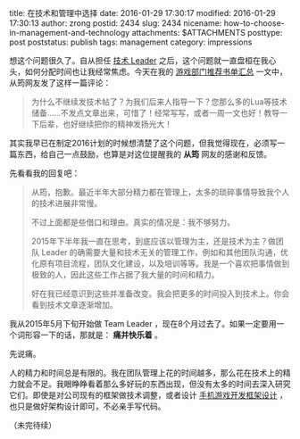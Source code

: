 title: 在技术和管理中选择
date: 2016-01-29 17:30:17
modified: 2016-01-29 17:30:13
author: zrong
postid: 2434
slug: 2434
nicename: how-to-choose-in-management-and-technology
attachments: $ATTACHMENTS
posttype: post
poststatus: publish
tags: management
category: impressions

想这个问题很久了。自从担任 [技术 Leader][1] 之后，这个问题就一直盘桓在我心头，如何分配时间也让我经常焦虑。今天在我的 [游戏部门推荐书单汇总][2] 一文中，从筠网友发了这样一篇评论：

> 为什么不继续发技术帖了？为我们后来人指导一下？您那么多的Lua等技术储备……不发点文章出来，可惜了！经常写写，或者一周一文也好！教导一下后辈，也好继续把你的精神发扬光大！

其实我早已在制定2016计划的时候想清楚了这个问题，但我觉得现在，必须写一篇东西，给自己一点鼓励，也算是对这位提醒我的 **从筠** 网友的感谢和反馈。

<!--more-->

先看看我的回复吧：

> 从筠，抱歉。最近半年大部分精力都在管理上，太多的琐碎事情导致我个人的技术进展非常慢。
>
> 不过上面都是些借口和理由。真实的情况是：我不够努力。
> 
> 2015年下半年我一直在思考，到底应该以管理为主，还是技术为主？做团队 Leader 的确需要大量和技术无关的管理工作，例如和其他团队沟通，优化原有项目流程，团队文化建设，以及培训等等。我是一个喜欢把事情做到极致的人，因此这些工作占据了我大量的时间和精力。
> 
> 好在我已经意识到这些并准备改变。我会把更多的时间投入到技术上。你会看到技术文章逐渐增加。

我从2015年5月下旬开始做 Team Leader ，现在8个月过去了。如果一定要用一个词形容一下的话，那就是： **痛并快乐着** 。

先说痛。

人的精力和时间总是有限的。我在团队管理上花的时间越多，那么花在技术上的精力就会不足。我眼睁睁看着那么多好玩的东西出现，但没有太多的时间去深入研究它们。即使是对公司现有的框架做技术调整，或者设计 [手机游戏开发框架设计][3] ，也只是做好架构设计即可，不必亲手写代码。

（未完待续）

[1]: http://zengrong.net/post/2433.htm
[2]: http://zengrong.net/post/2408.htm#comments
[3]: http://zengrong.net/post/2396.htm
